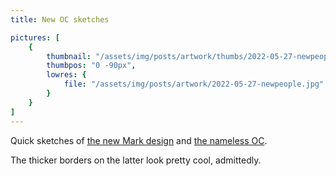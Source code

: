 ```yaml
---
title: New OC sketches

pictures: [
	{
		thumbnail: "/assets/img/posts/artwork/thumbs/2022-05-27-newpeople.jpg",
		thumbpos: "0 -90px",
		lowres: {
			file: "/assets/img/posts/artwork/2022-05-27-newpeople.jpg"
		}
	}
]
---
```


Quick sketches of [the new Mark design](/artwork/2022-05-26-markredesign) and [the nameless OC](/artwork/2022-05-09-literallynameless).

The thicker borders on the latter look pretty cool, admittedly.
